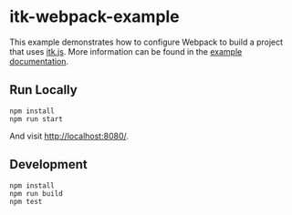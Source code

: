 itk-webpack-example
===================

This example demonstrates how to configure Webpack to build a project that
uses [itk.js](https://insightsoftwareconsortium.github.io/itk-wasm/).
More information can be found in the [example
documentation](https://insightsoftwareconsortium.github.io/itk-wasm/examples/webpack.html).

## Run Locally

```
npm install
npm run start
```

And visit [http://localhost:8080/](http://localhost:8080/).

## Development

```
npm install
npm run build
npm test
```
